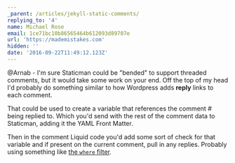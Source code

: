 ```yaml
---
_parent: /articles/jekyll-static-comments/
replying_to: '4'
name: Michael Rose
email: 1ce71bc10b86565464b612093d89707e
url: 'https://mademistakes.com'
hidden: ''
date: '2016-09-22T11:49:12.123Z'
---
```


@Arnab - I'm sure Staticman could be "bended" to support threaded comments, but
it would take some work on your end. Off the top of my head I'd probably do
something similar to how Wordpress adds **reply** links to each comment.

That could be used to create a variable that references the comment # being
replied to. Which you'd send with the rest of the comment data to Staticman,
adding it the YAML Front Matter.

Then in the comment Liquid code you'd add some sort of check for that variable
and if present on the current comment, pull in any replies. Probably using
something like
[the `where` filter](https://www.siteleaf.com/blog/advanced-liquid-where/).
